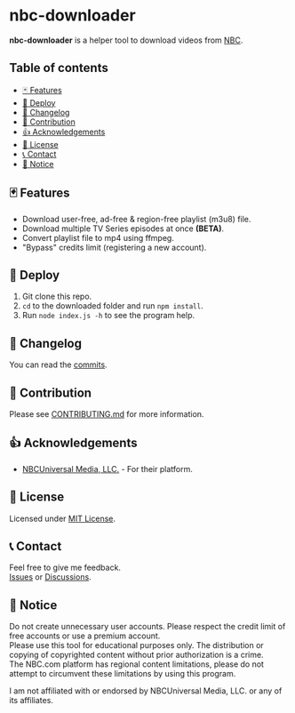 # nbc-downloader

**nbc-downloader** is a helper tool to download videos from [NBC](https://nbc.com).

## Table of contents

- [🃏 Features](#-features)
- [🚀 Deploy](#-deploy)
- [📝 Changelog](#-changelog)
- [👏 Contribution](#-contribution)
- [👍 Acknowledgements](#-acknowledgements)
- [📜 License](#-license)
- [📞 Contact](#-contact)
- [📜 Notice](#-notice)

## 🃏 Features

- Download user-free, ad-free & region-free playlist (m3u8) file.
- Download multiple TV Series episodes at once **(BETA)**.
- Convert playlist file to mp4 using ffmpeg.
- "Bypass" credits limit (registering a new account).

## 🚀 Deploy

1. Git clone this repo.
2. `cd` to the downloaded folder and run `npm install`.
3. Run `node index.js -h` to see the program help.

## 📝 Changelog

You can read the [commits](../../commits).

## 👏 Contribution

Please see [CONTRIBUTING.md](CONTRIBUTING.md) for more information.

## 👍 Acknowledgements

- [NBCUniversal Media, LLC.](https://www.nbcuniversal.com/) - For their platform.

## 📜 License

Licensed under [MIT License](LICENSE.md).

## 📞 Contact

Feel free to give me feedback.  
[Issues](../../issues) or [Discussions](../../discussions).

## 📜 Notice

Do not create unnecessary user accounts. Please respect the credit limit of free accounts or use a premium account.  
Please use this tool for educational purposes only. The distribution or copying of copyrighted content without prior authorization is a crime.  
The NBC.com platform has regional content limitations, please do not attempt to circumvent these limitations by using this program.

I am not affiliated with or endorsed by NBCUniversal Media, LLC. or any of its affiliates.
